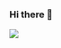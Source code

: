 ### Hi there 👋

<!--
**giorgio-villani/giorgio-villani** is a ✨ _special_ ✨ repository because its `README.md` (this file) appears on your GitHub profile.

Here are some ideas to get you started:

- 🔭 I’m currently working on ...
- 🌱 I’m currently learning ...
- 👯 I’m looking to collaborate on ...
- 🤔 I’m looking for help with ...
- 💬 Ask me about ...
- 📫 How to reach me: ...
- 😄 Pronouns: ...
- ⚡ Fun fact: ...
-->
<!-- <img src="https://github-readme-stats.vercel.app/api?username=giorgio-villani&show_icons=true"/> -->
<img src="https://github-readme-stats.vercel.app/api/top-langs?username=giorgio-villani&layout=compact"/>
<!-- <img src="https://github-readme-streak-stats.herokuapp.com/?user=giorgio-villani"/> -->
